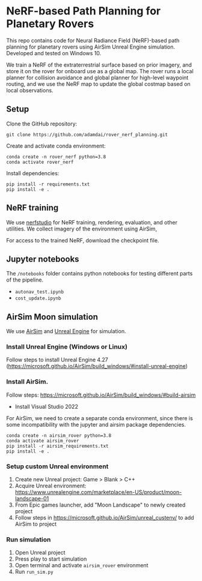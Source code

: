 # NeRF-based Path Planning for Planetary Rovers

This repo contains code for Neural Radiance Field (NeRF)-based path planning for planetary rovers using AirSim Unreal Engine simulation.
Developed and tested on Windows 10.

We train a NeRF of the extraterrestrial surface based on prior imagery, and store it on the rover for onboard use as a global map.
The rover runs a local planner for collision avoidance and global planner for high-level waypoint routing, and we use the 
NeRF map to update the global costmap based on local observations.


## Setup

Clone the GitHub repository:

    git clone https://github.com/adamdai/rover_nerf_planning.git

Create and activate conda environment:

    conda create -n rover_nerf python=3.8   
    conda activate rover_nerf
    
Install dependencies:

    pip install -r requirements.txt
    pip install -e .

## NeRF training

We use [nerfstudio]((https://docs.nerf.studio/en/latest/)) for NeRF training, rendering, evaluation, and other utilities. We collect imagery of the environment using AirSim, 

For access to the trained NeRF, download the checkpoint file.

## Jupyter notebooks

The `/notebooks` folder contains python notebooks for testing different parts of the pipeline.

 - `autonav_test.ipynb`
 - `cost_update.ipynb`

## AirSim Moon simulation

We use [AirSim](https://microsoft.github.io/AirSim/) and [Unreal Engine](https://www.unrealengine.com/en-US) for simulation. 

### Install Unreal Engine (Windows or Linux)

Follow steps to install Unreal Engine 4.27 (https://microsoft.github.io/AirSim/build_windows/#install-unreal-engine)

### Install AirSim.

Follow steps: https://microsoft.github.io/AirSim/build_windows/#build-airsim
 - Install Visual Studio 2022

For AirSim, we need to create a separate conda environment, since there is some incompatibility with the jupyter and airsim package dependencies.
    
    conda create -n airsim_rover python=3.8
    conda activate airsim_rover
    pip install -r airsim_requirements.txt
    pip install -e .
       
### Setup custom Unreal environment

1. Create new Unreal project: Game > Blank > C++
2. Acquire Unreal environment: https://www.unrealengine.com/marketplace/en-US/product/moon-landscape-01
3. From Epic games launcher, add "Moon Landscape" to newly created project
4. Follow steps in https://microsoft.github.io/AirSim/unreal_custenv/ to add AirSim to project

### Run simulation

1. Open Unreal project
2. Press play to start simulation 
3. Open terminal and activate `airsim_rover` environment
4. Run `run_sim.py`
